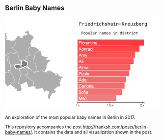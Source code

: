 ## Berlin Baby Names

![Berlin Names Screenshot](https://github.com/franksh/berlin-names/raw/master/data/processed/berlin-names-screenshot.png)

An exploration of the most popular baby names in Berlin in 2017.

This repository accompanies the post http://franksh.com/posts/berlin-baby-names/.
It contains the data and all visualization shown in the post.
